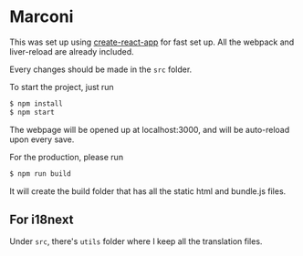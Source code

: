 # Marconi

This was set up using [create-react-app](https://github.com/facebook/create-react-app) for fast set up. All the webpack and liver-reload are already included.

Every changes should be made in the `src` folder.

To start the project, just run

```bash
$ npm install
$ npm start
```

The webpage will be opened up at localhost:3000, and will be auto-reload upon every save.

For the production, please run
```bash
$ npm run build
```

It will create the build folder that has all the static html and bundle.js files.

## For i18next

Under `src`, there's `utils` folder where I keep all the translation files.
